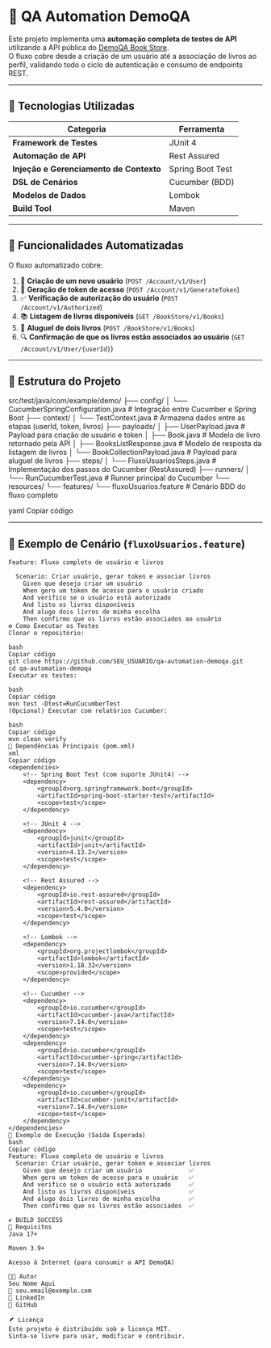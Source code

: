 # 🧪 QA Automation DemoQA

Este projeto implementa uma **automação completa de testes de API** utilizando a API pública do [DemoQA Book Store](https://demoqa.com/swagger/#/BookStore).  
O fluxo cobre desde a criação de um usuário até a associação de livros ao perfil, validando todo o ciclo de autenticação e consumo de endpoints REST.

---

## 🚀 Tecnologias Utilizadas

| Categoria | Ferramenta |
|------------|-------------|
| **Framework de Testes** | JUnit 4 |
| **Automação de API** | Rest Assured |
| **Injeção e Gerenciamento de Contexto** | Spring Boot Test |
| **DSL de Cenários** | Cucumber (BDD) |
| **Modelos de Dados** | Lombok |
| **Build Tool** | Maven |

---

## 🧩 Funcionalidades Automatizadas

O fluxo automatizado cobre:

1. 🧍 **Criação de um novo usuário** (`POST /Account/v1/User`)  
2. 🔑 **Geração de token de acesso** (`POST /Account/v1/GenerateToken`)  
3. ✅ **Verificação de autorização do usuário** (`POST /Account/v1/Authorized`)  
4. 📚 **Listagem de livros disponíveis** (`GET /BookStore/v1/Books`)  
5. 📖 **Aluguel de dois livros** (`POST /BookStore/v1/Books`)  
6. 🔍 **Confirmação de que os livros estão associados ao usuário** (`GET /Account/v1/User/{userId}`)

---

## 🧱 Estrutura do Projeto

src/test/java/com/example/demo/
├── config/
│ └── CucumberSpringConfiguration.java # Integração entre Cucumber e Spring Boot
├── context/
│ └── TestContext.java # Armazena dados entre as etapas (userId, token, livros)
├── payloads/
│ ├── UserPayload.java # Payload para criação de usuário e token
│ ├── Book.java # Modelo de livro retornado pela API
│ ├── BooksListResponse.java # Modelo de resposta da listagem de livros
│ └── BookCollectionPayload.java # Payload para aluguel de livros
├── steps/
│ └── FluxoUsuariosSteps.java # Implementação dos passos do Cucumber (RestAssured)
├── runners/
│ └── RunCucumberTest.java # Runner principal do Cucumber
└── resources/
└── features/
└── fluxoUsuarios.feature # Cenário BDD do fluxo completo

yaml
Copiar código

---

## 🧠 Exemplo de Cenário (`fluxoUsuarios.feature`)

```gherkin
Feature: Fluxo completo de usuário e livros

  Scenario: Criar usuário, gerar token e associar livros
    Given que desejo criar um usuário
    When gero um token de acesso para o usuário criado
    And verifico se o usuário está autorizado
    And listo os livros disponíveis
    And alugo dois livros de minha escolha
    Then confirmo que os livros estão associados ao usuário
⚙️ Como Executar os Testes
Clonar o repositório:

bash
Copiar código
git clone https://github.com/SEU_USUARIO/qa-automation-demoqa.git
cd qa-automation-demoqa
Executar os testes:

bash
Copiar código
mvn test -Dtest=RunCucumberTest
(Opcional) Executar com relatórios Cucumber:

bash
Copiar código
mvn clean verify
🧾 Dependências Principais (pom.xml)
xml
Copiar código
<dependencies>
    <!-- Spring Boot Test (com suporte JUnit4) -->
    <dependency>
        <groupId>org.springframework.boot</groupId>
        <artifactId>spring-boot-starter-test</artifactId>
        <scope>test</scope>
    </dependency>

    <!-- JUnit 4 -->
    <dependency>
        <groupId>junit</groupId>
        <artifactId>junit</artifactId>
        <version>4.13.2</version>
        <scope>test</scope>
    </dependency>

    <!-- Rest Assured -->
    <dependency>
        <groupId>io.rest-assured</groupId>
        <artifactId>rest-assured</artifactId>
        <version>5.4.0</version>
        <scope>test</scope>
    </dependency>

    <!-- Lombok -->
    <dependency>
        <groupId>org.projectlombok</groupId>
        <artifactId>lombok</artifactId>
        <version>1.18.32</version>
        <scope>provided</scope>
    </dependency>

    <!-- Cucumber -->
    <dependency>
        <groupId>io.cucumber</groupId>
        <artifactId>cucumber-java</artifactId>
        <version>7.14.0</version>
        <scope>test</scope>
    </dependency>
    <dependency>
        <groupId>io.cucumber</groupId>
        <artifactId>cucumber-spring</artifactId>
        <version>7.14.0</version>
        <scope>test</scope>
    </dependency>
    <dependency>
        <groupId>io.cucumber</groupId>
        <artifactId>cucumber-junit</artifactId>
        <version>7.14.0</version>
        <scope>test</scope>
    </dependency>
</dependencies>
🧩 Exemplo de Execução (Saída Esperada)
bash
Copiar código
Feature: Fluxo completo de usuário e livros
  Scenario: Criar usuário, gerar token e associar livros
    Given que desejo criar um usuário             ✅
    When gero um token de acesso para o usuário   ✅
    And verifico se o usuário está autorizado     ✅
    And listo os livros disponíveis               ✅
    And alugo dois livros de minha escolha        ✅
    Then confirmo que os livros estão associados  ✅

✔ BUILD SUCCESS
🧰 Requisitos
Java 17+

Maven 3.9+

Acesso à Internet (para consumir a API DemoQA)

🧑‍💻 Autor
Seu Nome Aqui
📧 seu.email@exemplo.com
💼 LinkedIn
🐙 GitHub

🪶 Licença
Este projeto é distribuído sob a licença MIT.
Sinta-se livre para usar, modificar e contribuir.


